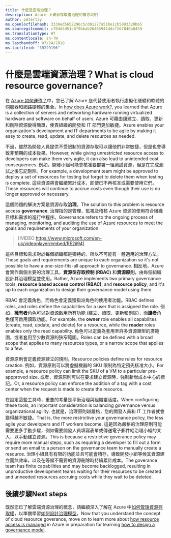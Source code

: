 ```yaml
---
title: 什麼是雲端治理？
description: Azure 上資源存取權治理的概念說明
author: petertay
ms.openlocfilehash: 3338ed5652296c5cd01277a51be1cb5893320b65
ms.sourcegitcommit: c704d5d51c8f9bbab26465941ddcf267040a8459
ms.translationtype: HT
ms.contentlocale: zh-TW
ms.lasthandoff: 07/24/2018
ms.locfileid: "39229196"
---
```

# <a name="what-is-cloud-resource-governance"></a><span data-ttu-id="30098-103">什麼是雲端資源治理？</span><span class="sxs-lookup"><span data-stu-id="30098-103">What is cloud resource governance?</span></span>

<span data-ttu-id="30098-104">在 [Azure 如何運作？](azure-explainer.md)中，您已了解 Azure 是代替使用者執行虛擬化硬體和軟體的伺服器和網路硬體的集合。</span><span class="sxs-lookup"><span data-stu-id="30098-104">In [how does Azure work?](azure-explainer.md), you learned that Azure is a collection of servers and networking hardware running virtualized hardware and software on behalf of users.</span></span> <span data-ttu-id="30098-105">Azure 可藉由讓建立、讀取、更新和刪除資源變得簡單，使貴組織的開發和 IT 部門更加敏捷。</span><span class="sxs-lookup"><span data-stu-id="30098-105">Azure enables your organization's development and IT departments to be agile by making it easy to create, read, update, and delete resources as needed.</span></span>

<span data-ttu-id="30098-106">不過，雖然為開發人員提供不受限制的資源存取可以讓他們非常敏捷，但是也會導致非預期的成本後果。</span><span class="sxs-lookup"><span data-stu-id="30098-106">However, while giving unrestricted resource access to developers can make them very agile, it can also lead to unintended cost consequences.</span></span> <span data-ttu-id="30098-107">例如，開發小組可能會核准要部署一組測試資源，但是在完成測試之後忘記刪除。</span><span class="sxs-lookup"><span data-stu-id="30098-107">For example, a development team might be approved to deploy a set of resources for testing but forget to delete them when testing is complete.</span></span> <span data-ttu-id="30098-108">這些資源將會繼續累計成本，即使已不再核准或需要使用它們。</span><span class="sxs-lookup"><span data-stu-id="30098-108">These resources will continue to accrue costs even though their use is no longer approved or necessary.</span></span> 

<span data-ttu-id="30098-109">這個問題的解決方案是資源存取**治理**。</span><span class="sxs-lookup"><span data-stu-id="30098-109">The solution to this problem is resource access **governance**.</span></span> <span data-ttu-id="30098-110">治理指的是管理、監視及稽核 Azure 資源的使用符合組織目標和需求的進行中程序。</span><span class="sxs-lookup"><span data-stu-id="30098-110">Governance refers to the ongoing process of managing, monitoring, and auditing the use of Azure resources to meet the goals and requirements of your organization.</span></span> 

> [!VIDEO https://www.microsoft.com/en-us/videoplayer/embed/RE2ii94] 

<span data-ttu-id="30098-111">這些目標和需求對於每個組織都是獨特的，所以不可能有一體適用的治理方法。</span><span class="sxs-lookup"><span data-stu-id="30098-111">These goals and requirements are unique to each organization so it's not possible to have a one-size-fits-all approach to governance.</span></span> <span data-ttu-id="30098-112">相反地，Azure 會實作兩個主要的治理工具，**資源型存取控制 (RBAC)** 和**資源原則**，由每個組織設計其治理模型並使用。</span><span class="sxs-lookup"><span data-stu-id="30098-112">Rather, Azure implements two primary governance tools, **resource based access control (RBAC)**, and **resource policy**, and it's up to each organization to design their governance model using them.</span></span>

<span data-ttu-id="30098-113">RBAC 會定義角色，而角色會定義獲指派角色的使用者功能。</span><span class="sxs-lookup"><span data-stu-id="30098-113">RBAC defines roles, and roles define the capabilities for a user that is assigned the role.</span></span> <span data-ttu-id="30098-114">例如，**擁有者**角色可以對資源啟用所有功能 (建立、讀取、更新和刪除)，而**讀者**角色僅可啟用讀取功能。</span><span class="sxs-lookup"><span data-stu-id="30098-114">For example, the **owner** role enables all capabilites (create, read, update, and delete) for a resource, while the  **reader** roles enables only the read capability.</span></span> <span data-ttu-id="30098-115">角色可以定義為套用至許多資源類型的廣範圍，或者套用至少數資源的狹窄範圍。</span><span class="sxs-lookup"><span data-stu-id="30098-115">Roles can be defined with a broad scope that applies to many resources types, or a narrow scope that applies to a few.</span></span> 

<span data-ttu-id="30098-116">資源原則會定義資源建立的規則。</span><span class="sxs-lookup"><span data-stu-id="30098-116">Resource policies define rules for resource creation.</span></span> <span data-ttu-id="30098-117">例如，資源原則可以將虛擬機器的 SKU 限制為特定預先核准大小。</span><span class="sxs-lookup"><span data-stu-id="30098-117">For example, a resource policy can limit the SKU of a VM to a particular pre-appproved size.</span></span> <span data-ttu-id="30098-118">或者，資源原則可以在要求建立資源時，強制新增成本中心的標記。</span><span class="sxs-lookup"><span data-stu-id="30098-118">Or, a resource policy can enforce the addition of a tag with a cost center when the request is made to create the resource.</span></span> 

<span data-ttu-id="30098-119">在設定這些工具時，重要的考量是平衡治理與組織靈活度。</span><span class="sxs-lookup"><span data-stu-id="30098-119">When configuring these tools, an important consideration is balancing governance versus organizational agility.</span></span> <span data-ttu-id="30098-120">也就是，治理原則越嚴格，您的開發人員和 IT 工作者就會變得越不敏捷。</span><span class="sxs-lookup"><span data-stu-id="30098-120">That is, the more restrictive your governance policy, the less agile your developers and IT workers become.</span></span> <span data-ttu-id="30098-121">這是因為嚴格的治理原則可能需要更多手動步驟，例如需要開發人員填寫表單或傳送電子郵件給治理小組的某人，以手動建立資源。</span><span class="sxs-lookup"><span data-stu-id="30098-121">This is because a restrictive goverance policy may require more manual steps, such as requiring a developer to fill out a form or send an email to a person on the governance team to manually create a resource.</span></span> <span data-ttu-id="30098-122">治理小組具有有限的功能並且可能會積存，導致開發小組等候其資源建立而無效率，以及在等候不需要的資源刪除時持續累計成本。</span><span class="sxs-lookup"><span data-stu-id="30098-122">The goverance team has finite capabilities and may become backlogged, resulting in unproductive development teams waiting for their resources to be created and unneeded resources accruing costs while they wait to be deleted.</span></span>

## <a name="next-steps"></a><span data-ttu-id="30098-123">後續步驟</span><span class="sxs-lookup"><span data-stu-id="30098-123">Next steps</span></span>

<span data-ttu-id="30098-124">既然您已了解雲端資源治理的概念，請繼續深入了解在 Azure 中[如何管理資源存取權](azure-resource-access.md)，以準備學習[如何設計治理模型](governance-how-to.md)。</span><span class="sxs-lookup"><span data-stu-id="30098-124">Now that you understand the concept of cloud resource goverance, move on to learn more about [how resource access is managed](azure-resource-access.md) in Azure in preparation for learning [how to design a governance model](governance-how-to.md).</span></span>